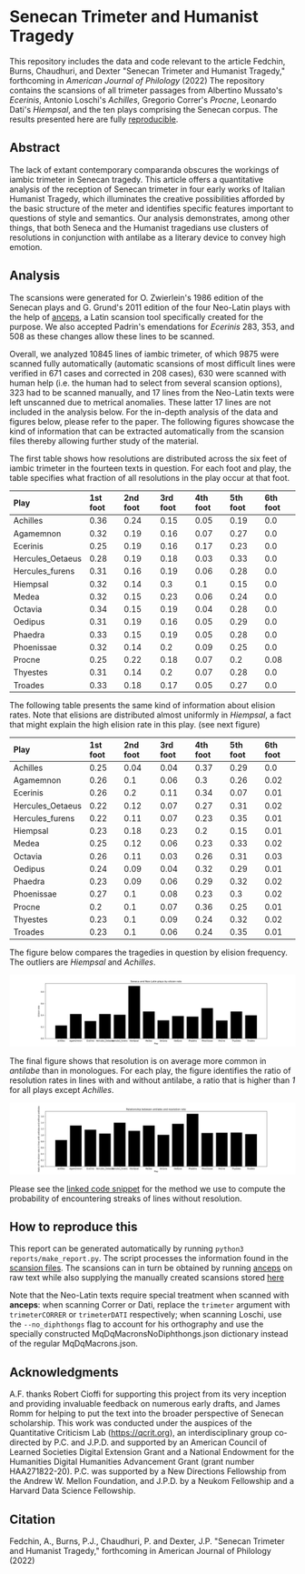 # Senecan Trimeter and Humanist Tragedy

This repository includes the data and code relevant to the article Fedchin, Burns, Chaudhuri, and Dexter "Senecan Trimeter and Humanist Tragedy," forthcoming in *American Journal of Philology* (2022) The repository contains the scansions of all trimeter passages from Albertino Mussato's *Ecerinis*, Antonio Loschi's *Achilles*, Gregorio Correr's *Procne*, Leonardo Dati's *Hiempsal*, and the ten plays comprising the Senecan corpus. The results presented here are fully [reproducible](#how-to-reproduce-this).

## Abstract

The lack of extant contemporary comparanda obscures the workings of iambic trimeter in Senecan tragedy. This article offers a quantitative analysis of the reception of Senecan trimeter in four early works of Italian Humanist Tragedy, which illuminates the creative possibilities afforded by the basic structure of the meter and identifies specific features important to questions of style and semantics. Our analysis demonstrates, among other things, that both Seneca and the Humanist tragedians use clusters of resolutions in conjunction with antilabe as a literary device to convey high emotion.

## Analysis

The scansions were generated for O. Zwierlein's 1986 edition of the Senecan plays and G. Grund's 2011 edition of the four Neo-Latin plays with the help of [anceps](https://github.com/Dargones/anceps), a Latin scansion tool specifically created for the purpose. We also accepted Padrin's emendations for *Ecerinis*  283, 353, and 508 as these changes allow these lines to be scanned.

Overall, we analyzed 10845 lines of iambic trimeter, of which 9875 were scanned fully automatically (automatic scansions of most difficult lines were verified in 671 cases and corrected in 208 cases), 630 were scanned with human help (i.e. the human had to select from several scansion options), 323 had to be scanned manually, and 17 lines from the Neo-Latin texts were left unscanned due to metrical anomalies. These latter 17 lines are not included in the analysis below.
For the in-depth analysis of the data and figures below, please refer to the paper. The following figures showcase the kind of information that can be extracted automatically from the scansion files thereby allowing further study of the material.

The first table shows how resolutions are distributed across the six feet of iambic trimeter in the fourteen texts in question. For each foot and play,  the table specifies what fraction of all resolutions in the play occur at that foot.

| Play       | 1st foot | 2nd foot | 3rd foot | 4th foot | 5th foot | 6th foot |
| :--------- | :----    | :----    | :----    | :----    | :----    | :----    |
|Achilles|0.36|0.24|0.15|0.05|0.19|0.0|
|Agamemnon|0.32|0.19|0.16|0.07|0.27|0.0|
|Ecerinis|0.25|0.19|0.16|0.17|0.23|0.0|
|Hercules_Oetaeus|0.28|0.19|0.18|0.03|0.33|0.0|
|Hercules_furens|0.31|0.16|0.19|0.06|0.28|0.0|
|Hiempsal|0.32|0.14|0.3|0.1|0.15|0.0|
|Medea|0.32|0.15|0.23|0.06|0.24|0.0|
|Octavia|0.34|0.15|0.19|0.04|0.28|0.0|
|Oedipus|0.31|0.19|0.16|0.05|0.29|0.0|
|Phaedra|0.33|0.15|0.19|0.05|0.28|0.0|
|Phoenissae|0.32|0.14|0.2|0.09|0.25|0.0|
|Procne|0.25|0.22|0.18|0.07|0.2|0.08|
|Thyestes|0.31|0.14|0.2|0.07|0.28|0.0|
|Troades|0.33|0.18|0.17|0.05|0.27|0.0|


The following table presents the same kind of information about elision rates. Note that elisions are distributed almost uniformly in *Hiempsal*, a fact that might explain the high elision rate in this play. (see next figure)

| Play       | 1st foot | 2nd foot | 3rd foot | 4th foot | 5th foot | 6th foot |
| :--------- | :----    | :----    | :----    | :----    | :----    | :----    |
|Achilles|0.25|0.04|0.04|0.37|0.29|0.0|
|Agamemnon|0.26|0.1|0.06|0.3|0.26|0.02|
|Ecerinis|0.26|0.2|0.11|0.34|0.07|0.01|
|Hercules_Oetaeus|0.22|0.12|0.07|0.27|0.31|0.02|
|Hercules_furens|0.22|0.11|0.07|0.23|0.35|0.01|
|Hiempsal|0.23|0.18|0.23|0.2|0.15|0.01|
|Medea|0.25|0.12|0.06|0.23|0.33|0.02|
|Octavia|0.26|0.11|0.03|0.26|0.31|0.03|
|Oedipus|0.24|0.09|0.04|0.32|0.29|0.01|
|Phaedra|0.23|0.09|0.06|0.29|0.32|0.02|
|Phoenissae|0.27|0.1|0.08|0.23|0.3|0.02|
|Procne|0.2|0.1|0.07|0.36|0.25|0.01|
|Thyestes|0.23|0.1|0.09|0.24|0.32|0.02|
|Troades|0.23|0.1|0.06|0.24|0.35|0.01|


The figure below compares the tragedies in question by elision frequency. The outliers are *Hiempsal* and *Achilles*.

![Elision](figures/elision.png)

The final figure shows that resolution is on average more common in *antilabe* than in monologues. For each play, the figure identifies the ratio of resolution rates in lines with and without antilabe, a ratio that is higher than *1* for all plays except *Achilles*.

![Resolution](figures/antilabe.png)

Please see the [linked code snippet](https://gist.github.com/Dargones/62e58dd3929de66be886b35ca20bba0f) for the method we use to compute the probability of encountering streaks of lines without resolution.

## How to reproduce this

This report can be generated automatically by running ```python3 reports/make_report.py```.
The script processes the information found in the [scansion files](#). The scansions can in turn be obtained by running [anceps](https://github.com/Dargones/anceps) on raw text while also supplying the manually created scansions stored [here](#)

Note that the Neo-Latin texts require special treatment when scanned with **anceps**: when scanning Correr or Dati, replace the `trimeter` argument with `trimeterCORRER` or `trimeterDATI` respectively; when scanning Loschi, use the `--no_diphthongs` flag to account for his orthography and use the specially constructed MqDqMacronsNoDiphthongs.json dictionary instead of the regular MqDqMacrons.json.

## Acknowledgments
A.F. thanks Robert Cioffi for supporting this project from its very inception and providing invaluable feedback on numerous early drafts, and James Romm for helping to put the text into the broader perspective of Senecan scholarship. This work was conducted under the auspices of the Quantitative Criticism Lab (https://qcrit.org), an interdisciplinary group co-directed by P.C. and J.P.D. and supported by an American Council of Learned Societies Digital Extension Grant and a National Endowment for the Humanities Digital Humanities Advancement Grant (grant number HAA271822-20). P.C. was supported by a New Directions Fellowship from the Andrew W. Mellon Foundation, and J.P.D. by a Neukom Fellowship and a Harvard Data Science Fellowship.

## Citation
Fedchin, A., Burns, P.J., Chaudhuri, P. and Dexter, J.P. "Senecan Trimeter and Humanist Tragedy," forthcoming in American Journal of Philology (2022) 
